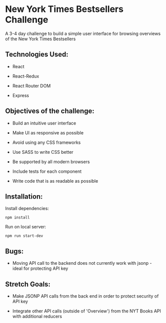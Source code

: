 # New York Times Bestsellers Challenge

A 3-4 day challenge to build a simple user interface for browsing overviews of the New York Times Bestsellers

## Technologies Used:

* React

* React-Redux

* React Router DOM

* Express


## Objectives of the challenge:

* Build an intuitive user interface

* Make UI as responsive as possible

* Avoid using any CSS frameworks

* Use SASS to write CSS better

* Be supported by all modern browsers

* Include tests for each component

* Write code that is as readable as possible

## Installation:

Install dependencies:
```
npm install
```
Run on local server:
```
npm run start-dev
```

## Bugs:

* Moving API call to the backend does not currently work with jsonp - ideal for protecting API key

## Stretch Goals:

* Make JSONP API calls from the back end in order to protect security of API key

* Integrate other API calls (outside of 'Overview') from the NYT Books API with additional reducers


